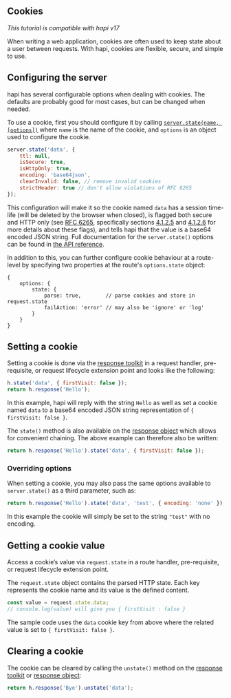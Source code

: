 ## Cookies

_This tutorial is compatible with hapi v17_

When writing a web application, cookies are often used to keep state about a user between requests. With hapi, cookies are flexible, secure, and simple to use.

## Configuring the server

hapi has several configurable options when dealing with cookies. The defaults are probably good for most cases, but can be changed when needed.

To use a cookie, first you should configure it by calling [`server.state(name, [options])`](/api#-serverstatename-options) where `name` is the name of the cookie, and `options` is an object used to configure the cookie.

```javascript
server.state('data', {
    ttl: null,
    isSecure: true,
    isHttpOnly: true,
    encoding: 'base64json',
    clearInvalid: false, // remove invalid cookies
    strictHeader: true // don't allow violations of RFC 6265
});
```

This configuration will make it so the cookie named `data` has a session time-life (will be deleted by the browser when closed), is flagged both secure and HTTP only (see [RFC 6265](http://tools.ietf.org/html/rfc6265), specifically sections [4.1.2.5](http://tools.ietf.org/html/rfc6265#section-4.1.2.5) and [4.1.2.6](http://tools.ietf.org/html/rfc6265#section-4.1.2.6) for more details about these flags), and tells hapi that the value is a base64 encoded JSON string. Full documentation for the `server.state()` options can be found in [the API reference](/api#serverstatename-options).

In addition to this, you can further configure cookie behaviour at a route-level by specifying two properties at the route's `options.state` object:

```json5
{
    options: {
        state: {
            parse: true,        // parse cookies and store in request.state
            failAction: 'error' // may also be 'ignore' or 'log'
        }
    }
}
```

## Setting a cookie

Setting a cookie is done via the [response toolkit](/api#response-toolkit) in a request handler, pre-requisite, or request lifecycle extension point and looks like the following:

```javascript
h.state('data', { firstVisit: false });
return h.response('Hello');
```

In this example, hapi will reply with the string `Hello` as well as set a cookie named `data` to a base64 encoded JSON string representation of `{ firstVisit: false }`.

The `state()` method is also available on the [response object](/api#response-object) which allows for convenient chaining. The above example can therefore also be written:

```javascript
return h.response('Hello').state('data', { firstVisit: false });
```

### Overriding options

When setting a cookie, you may also pass the same options available to `server.state()` as a third parameter, such as:

```javascript
return h.response('Hello').state('data', 'test', { encoding: 'none' });
```

In this example the cookie will simply be set to the string `"test"` with no encoding.

## Getting a cookie value

Access a cookie’s value via `request.state` in a route handler, pre-requisite, or request lifecycle extension point.

The `request.state` object contains the parsed HTTP state. Each key represents the cookie name and its value is the defined content.

```javascript
const value = request.state.data;
// console.log(value) will give you { firstVisit : false }
```

The sample code uses the `data` cookie key from above where the related value is set to `{ firstVisit: false }`.

## Clearing a cookie
The cookie can be cleared by calling the `unstate()` method on the [response toolkit](/api#response-toolkit) or [response object](/api#response-object):

```javascript
return h.response('Bye').unstate('data');
```

